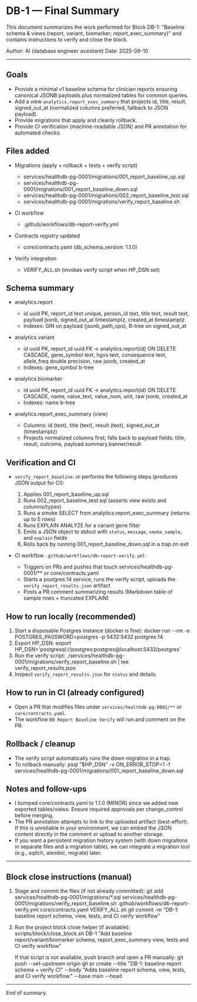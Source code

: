 # DB-1 — Final Summary

This document summarizes the work performed for Block DB-1: "Baseline schema & views (report, variant, biomarker; report_exec_summary)" and contains instructions to verify and close the block.

Author: AI (database engineer assistant)
Date: 2025-09-10

---

## Goals
- Provide a minimal v1 baseline schema for clinician reports ensuring canonical JSONB payloads plus normalized tables for common queries.
- Add a view `analytics.report_exec_summary` that projects id, title, result, signed_out_at (normalized columns preferred, fallback to JSON payload).
- Provide migrations that apply and cleanly rollback.
- Provide CI verification (machine-readable JSON) and PR annotation for automated checks.

## Files added
- Migrations (apply + rollback + tests + verify script)
  - services/healthdb-pg-0001/migrations/001_report_baseline_up.sql
  - services/healthdb-pg-0001/migrations/001_report_baseline_down.sql
  - services/healthdb-pg-0001/migrations/002_report_baseline_test.sql
  - services/healthdb-pg-0001/migrations/verify_report_baseline.sh

- CI workflow
  - .github/workflows/db-report-verify.yml

- Contracts registry updated
  - core/contracts.yaml (db_schema_version: 1.1.0)

- Verify integration
  - VERIFY_ALL.sh (invokes verify script when HP_DSN set)

## Schema summary
- analytics.report
  - id uuid PK, report_id text unique, person_id text, title text, result text, payload jsonb, signed_out_at timestamptz, created_at timestamptz
  - Indexes: GIN on payload (jsonb_path_ops), B-tree on signed_out_at

- analytics.variant
  - id uuid PK, report_id uuid FK -> analytics.report(id) ON DELETE CASCADE, gene_symbol text, hgvs text, consequence text, allele_freq double precision, raw jsonb, created_at
  - Indexes: gene_symbol b-tree

- analytics.biomarker
  - id uuid PK, report_id uuid FK -> analytics.report(id) ON DELETE CASCADE, name, value_text, value_num, unit, raw jsonb, created_at
  - Indexes: name b-tree

- analytics.report_exec_summary (view)
  - Columns: id (text), title (text), result (text), signed_out_at (timestamptz)
  - Projects normalized columns first; falls back to payload fields: title, result, outcome, payload.summary.banner/result

## Verification and CI
- `verify_report_baseline.sh` performs the following steps (produces JSON output for CI):
  1. Applies 001_report_baseline_up.sql
  2. Runs 002_report_baseline_test.sql (asserts view exists and columns/types)
  3. Runs a smoke SELECT from analytics.report_exec_summary (returns up to 5 rows)
  4. Runs EXPLAIN ANALYZE for a variant gene filter
  5. Emits a JSON object to stdout with `status`, `message`, `smoke_sample`, and `explain` fields
  6. Rolls back by running 001_report_baseline_down.sql in a trap on exit

- CI workflow `.github/workflows/db-report-verify.yml`:
  - Triggers on PRs and pushes that touch services/healthdb-pg-0001/** or core/contracts.yaml
  - Starts a postgres:14 service, runs the verify script, uploads the `verify_report_results.json` artifact
  - Posts a PR comment summarizing results (Markdown table of sample rows + truncated EXPLAIN)

## How to run locally (recommended)
1. Start a disposable Postgres instance (docker is fine):
   docker run --rm -e POSTGRES_PASSWORD=postgres -p 5432:5432 postgres:14
2. Export HP_DSN:
   export HP_DSN='postgresql://postgres:postgres@localhost:5432/postgres'
3. Run the verify script:
   ./services/healthdb-pg-0001/migrations/verify_report_baseline.sh | tee verify_report_results.json
4. Inspect `verify_report_results.json` for `status` and details.

## How to run in CI (already configured)
- Open a PR that modifies files under `services/healthdb-pg-0001/**` or `core/contracts.yaml`.
- The workflow `DB Report Baseline Verify` will run and comment on the PR.

## Rollback / cleanup
- The verify script automatically runs the down migration in a trap.
- To rollback manually:
  psql "$HP_DSN" -v ON_ERROR_STOP=1 -f services/healthdb-pg-0001/migrations/001_report_baseline_down.sql

## Notes and follow-ups
- I bumped core/contracts.yaml to 1.1.0 (MINOR) since we added new exported tables/views. Ensure required approvals per change_control before merging.
- The PR annotation attempts to link to the uploaded artifact (best-effort). If this is unreliable in your environment, we can embed the JSON content directly in the comment or upload to another storage.
- If you want a persistent migration history system (with down migrations in separate files and a migration table), we can integrate a migration tool (e.g., sqitch, alembic, migrate) later.

---

## Block close instructions (manual)
1. Stage and commit the files (if not already committed):
   git add services/healthdb-pg-0001/migrations/*.sql services/healthdb-pg-0001/migrations/verify_report_baseline.sh .github/workflows/db-report-verify.yml core/contracts.yaml VERIFY_ALL.sh
   git commit -m "DB-1: baseline report schema, view, tests, and CI verify workflow"

2. Run the project block close helper (if available):
   scripts/block/close_block.sh DB-1 "Add baseline report/variant/biomarker schema, report_exec_summary view, tests and CI verify workflow"

   If that script is not available, push branch and open a PR manually:
   git push --set-upstream origin <branch>
   gh pr create --title "DB-1: baseline report schema + verify CI" --body "Adds baseline report schema, view, tests, and CI verify workflow." --base main --head <branch>

---

End of summary.
